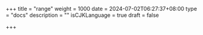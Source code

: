 +++
title = "range"
weight = 1000
date = 2024-07-02T06:27:37+08:00
type = "docs"
description = ""
isCJKLanguage = true
draft = false

+++





```go

```



